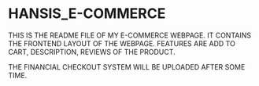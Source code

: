 # HANSIS_E-COMMERCE

THIS IS THE README FILE OF MY E-COMMERCE WEBPAGE.
IT CONTAINS THE FRONTEND LAYOUT OF THE WEBPAGE.
FEATURES ARE ADD TO CART, DESCRIPTION, REVIEWS OF THE PRODUCT.

THE FINANCIAL CHECKOUT SYSTEM WILL BE UPLOADED AFTER SOME TIME.
